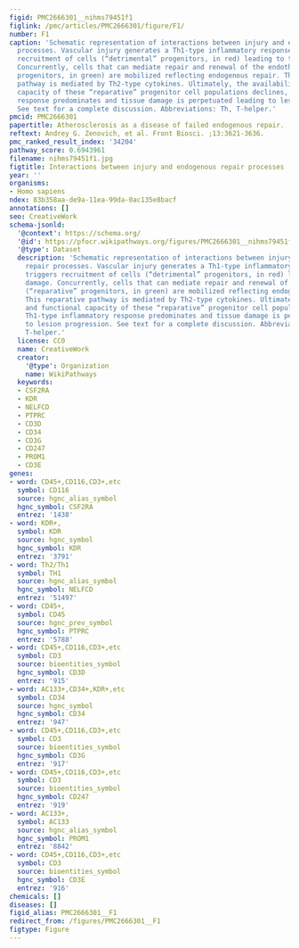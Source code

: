 ```yaml
---
figid: PMC2666301__nihms79451f1
figlink: /pmc/articles/PMC2666301/figure/F1/
number: F1
caption: 'Schematic representation of interactions between injury and endogenous repair
  processes. Vascular injury generates a Th1-type inflammatory response that triggers
  recruitment of cells (“detrimental” progenitors, in red) leading to tissue damage.
  Concurrently, cells that can mediate repair and renewal of the endothelium (“reparative”
  progenitors, in green) are mobilized reflecting endogenous repair. This reparative
  pathway is mediated by Th2-type cytokines. Ultimately, the availability and functional
  capacity of these “reparative” progenitor cell populations declines, Th1-type inflammatory
  response predominates and tissue damage is perpetuated leading to lesion progression.
  See text for a complete discussion. Abbreviations: Th, T-helper.'
pmcid: PMC2666301
papertitle: Atherosclerosis as a disease of failed endogenous repair.
reftext: Andrey G. Zenovich, et al. Front Biosci. ;13:3621-3636.
pmc_ranked_result_index: '34204'
pathway_score: 0.6943961
filename: nihms79451f1.jpg
figtitle: Interactions between injury and endogenous repair processes
year: ''
organisms:
- Homo sapiens
ndex: 83b358aa-de9a-11ea-99da-0ac135e8bacf
annotations: []
seo: CreativeWork
schema-jsonld:
  '@context': https://schema.org/
  '@id': https://pfocr.wikipathways.org/figures/PMC2666301__nihms79451f1.html
  '@type': Dataset
  description: 'Schematic representation of interactions between injury and endogenous
    repair processes. Vascular injury generates a Th1-type inflammatory response that
    triggers recruitment of cells (“detrimental” progenitors, in red) leading to tissue
    damage. Concurrently, cells that can mediate repair and renewal of the endothelium
    (“reparative” progenitors, in green) are mobilized reflecting endogenous repair.
    This reparative pathway is mediated by Th2-type cytokines. Ultimately, the availability
    and functional capacity of these “reparative” progenitor cell populations declines,
    Th1-type inflammatory response predominates and tissue damage is perpetuated leading
    to lesion progression. See text for a complete discussion. Abbreviations: Th,
    T-helper.'
  license: CC0
  name: CreativeWork
  creator:
    '@type': Organization
    name: WikiPathways
  keywords:
  - CSF2RA
  - KDR
  - NELFCD
  - PTPRC
  - CD3D
  - CD34
  - CD3G
  - CD247
  - PROM1
  - CD3E
genes:
- word: CD45+,CD116,CD3+,etc
  symbol: CD116
  source: hgnc_alias_symbol
  hgnc_symbol: CSF2RA
  entrez: '1438'
- word: KDR+,
  symbol: KDR
  source: hgnc_symbol
  hgnc_symbol: KDR
  entrez: '3791'
- word: Th2/Th1
  symbol: TH1
  source: hgnc_alias_symbol
  hgnc_symbol: NELFCD
  entrez: '51497'
- word: CD45+,
  symbol: CD45
  source: hgnc_prev_symbol
  hgnc_symbol: PTPRC
  entrez: '5788'
- word: CD45+,CD116,CD3+,etc
  symbol: CD3
  source: bioentities_symbol
  hgnc_symbol: CD3D
  entrez: '915'
- word: AC133+,CD34+,KDR+,etc
  symbol: CD34
  source: hgnc_symbol
  hgnc_symbol: CD34
  entrez: '947'
- word: CD45+,CD116,CD3+,etc
  symbol: CD3
  source: bioentities_symbol
  hgnc_symbol: CD3G
  entrez: '917'
- word: CD45+,CD116,CD3+,etc
  symbol: CD3
  source: bioentities_symbol
  hgnc_symbol: CD247
  entrez: '919'
- word: AC133+,
  symbol: AC133
  source: hgnc_alias_symbol
  hgnc_symbol: PROM1
  entrez: '8842'
- word: CD45+,CD116,CD3+,etc
  symbol: CD3
  source: bioentities_symbol
  hgnc_symbol: CD3E
  entrez: '916'
chemicals: []
diseases: []
figid_alias: PMC2666301__F1
redirect_from: /figures/PMC2666301__F1
figtype: Figure
---
```

